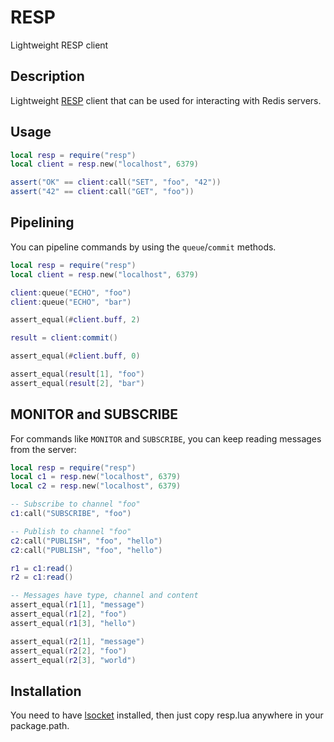 RESP
====

Lightweight RESP client

Description
-----------


Lightweight [RESP](http://redis.io/topics/protocol) client that
can be used for interacting with Redis servers.

Usage
-----

```lua
local resp = require("resp")
local client = resp.new("localhost", 6379)

assert("OK" == client:call("SET", "foo", "42"))
assert("42" == client:call("GET", "foo"))
```

Pipelining
----------

You can pipeline commands by using the `queue`/`commit` methods.

```lua
local resp = require("resp")
local client = resp.new("localhost", 6379)

client:queue("ECHO", "foo")
client:queue("ECHO", "bar")

assert_equal(#client.buff, 2)

result = client:commit()

assert_equal(#client.buff, 0)

assert_equal(result[1], "foo")
assert_equal(result[2], "bar")
```

MONITOR and SUBSCRIBE
---------------------

For commands like `MONITOR` and `SUBSCRIBE`, you can keep reading
messages from the server:

```lua
local resp = require("resp")
local c1 = resp.new("localhost", 6379)
local c2 = resp.new("localhost", 6379)

-- Subscribe to channel "foo"
c1:call("SUBSCRIBE", "foo")

-- Publish to channel "foo"
c2:call("PUBLISH", "foo", "hello")
c2:call("PUBLISH", "foo", "hello")

r1 = c1:read()
r2 = c1:read()

-- Messages have type, channel and content
assert_equal(r1[1], "message")
assert_equal(r1[2], "foo")
assert_equal(r1[3], "hello")

assert_equal(r2[1], "message")
assert_equal(r2[2], "foo")
assert_equal(r2[3], "world")
```

Installation
------------

You need to have [lsocket](http://www.tset.de/lsocket/) installed,
then just copy resp.lua anywhere in your package.path.
